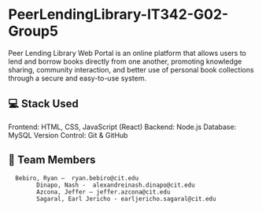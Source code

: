 # PeerLendingLibrary-IT342-G02-Group5
Peer Lending Library Web Portal is an online platform that allows users to lend and borrow books directly from one another, promoting knowledge sharing, community interaction, and better use of personal book collections through a secure and easy-to-use system.

## 💻 Stack Used
Frontend: HTML, CSS, JavaScript (React)
Backend: Node.js
Database: MySQL
Version Control: Git & GitHub

## 👥 Team Members
      Bebiro, Ryan –  ryan.bebiro@cit.edu
			Dinapo, Nash -	alexandreinash.dinapo@cit.edu
			Azcona, Jeffer – jeffer.azcona@cit.edu
			Sagaral, Earl Jericho - earljericho.sagaral@cit.edu
